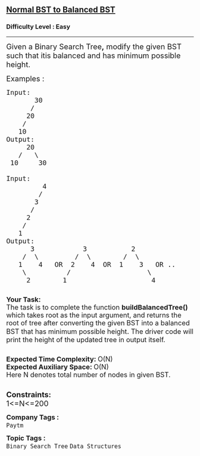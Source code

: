 <h2><a href="https://practice.geeksforgeeks.org/problems/normal-bst-to-balanced-bst/1?utm_source=gfg&utm_medium=article&utm_campaign=bottom_sticky_on_article">Normal BST to Balanced BST</a></h2><h3>Difficulty Level : Easy</h3><hr><div class="problems_problem_content__Xm_eO"><p><span style="font-size:20px">Given a&nbsp;Binary&nbsp;Search&nbsp;Tree<strong>,</strong> modify the given BST such that itis balanced and has minimum possible height.</span></p>

<p><span style="font-size:20px">Examples :</span></p>

<pre><span style="font-size:18px">Input:
       30
      /
     20
    /
   10
Output:
     20
   /   \
 10     30

Input:
         4
        /
       3
      /
     2
    /
   1
Output:
      3            3           2
    /  \         /  \        /  \
   1    4   OR  2    4  OR  1    3   OR ..
    \          /                   \
     2        1                     4 
</span></pre>

<p><br>
<span style="font-size:18px"><strong>Your Task:</strong><br>
The task is to complete the function <strong>buildBalancedTree()</strong> which takes root as the input argument, and returns the root of tree after converting the given BST&nbsp;into a balanced BST that has minimum possible height</span><span style="font-size:20px">.</span><span style="font-size:18px"> The driver code will print the height of the updated tree in output itself. </span><br>
&nbsp;</p>

<p><span style="font-size:18px"><strong>Expected Time Complexity:&nbsp;</strong>O(N)<br>
<strong>Expected Auxiliary Space:&nbsp;</strong>O(N)<br>
Here N denotes total number of nodes in given BST.</span></p>

<p><br>
<span style="font-size:20px"><strong>Constraints:</strong><br>
1&lt;=N&lt;=200</span></p>
</div><p><span style=font-size:18px><strong>Company Tags : </strong><br><code>Paytm</code>&nbsp;<br><p><span style=font-size:18px><strong>Topic Tags : </strong><br><code>Binary Search Tree</code>&nbsp;<code>Data Structures</code>&nbsp;